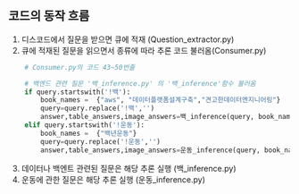 ## 코드의 동작 흐름

1. 디스코드에서 질문을 받으면 큐에 적재 (Question_extractor.py)
2. 큐에 적재된 질문을 읽으면서 종류에 따라 추론 코드 불러옴(Consumer.py)
```python
    # Consumer.py의 코드 43~50번줄

    # 백엔드 관련 질문 '백_inference.py' 의 '백_inference'함수 불러옴
    if query.startswith('!백'):
        book_names =  {"aws", "데이터플랫폼설계구축","견고한데이터엔지니어링"}
        query=query.replace('!백','')
        answer,table_answers,image_answers=백_inference(query, book_names)
    elif query.startswith('!운동'):
        book_names =  {"백년운동"}
        query=query.replace('!운동','')
        answer,table_answers,image_answers=운동_inference(query, book_names)
```
3. 데이터나 백엔트 관련된 질문은 해당 추론 실행 (백_inference.py)
4. 운동에 관한 질문은 해당 추론 실행 (운동_inference.py)
